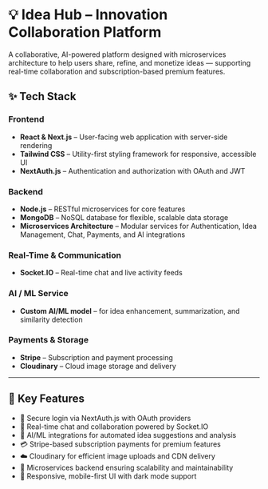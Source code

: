 # 💡 Idea Hub – Innovation Collaboration Platform

A collaborative, AI-powered platform designed with microservices architecture to help users share, refine, and monetize ideas — supporting real-time collaboration and subscription-based premium features.

## ✨ Tech Stack

### Frontend
- **React & Next.js** – User-facing web application with server-side rendering
- **Tailwind CSS** – Utility-first styling framework for responsive, accessible UI
- **NextAuth.js** – Authentication and authorization with OAuth and JWT

### Backend
- **Node.js** – RESTful microservices for core features
- **MongoDB** – NoSQL database for flexible, scalable data storage
- **Microservices Architecture** – Modular services for Authentication, Idea Management, Chat, Payments, and AI integrations

### Real-Time & Communication
- **Socket.IO** – Real-time chat and live activity feeds

### AI / ML Service
- **Custom AI/ML model** – for idea enhancement, summarization, and similarity detection

### Payments & Storage
- **Stripe** – Subscription and payment processing
- **Cloudinary** – Cloud image storage and delivery

---

## 📌 Key Features

- 🔐 Secure login via NextAuth.js with OAuth providers  
- 💬 Real-time chat and collaboration powered by Socket.IO  
- 🧠 AI/ML integrations for automated idea suggestions and analysis  
- 💳 Stripe-based subscription payments for premium features  
- ☁️ Cloudinary for efficient image uploads and CDN delivery  
- 🧱 Microservices backend ensuring scalability and maintainability  
- 🎨 Responsive, mobile-first UI with dark mode support  


